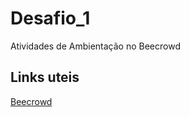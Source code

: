 # Desafio_1
Atividades de Ambientação no Beecrowd

## Links uteis
[Beecrowd](https://www.beecrowd.com.br/judge/pt)
